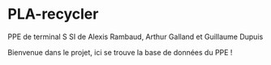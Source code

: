 # PLA-recycler
PPE de terminal S SI de Alexis Rambaud, Arthur Galland et Guillaume Dupuis

Bienvenue dans le projet, ici se trouve la base de données du PPE !
